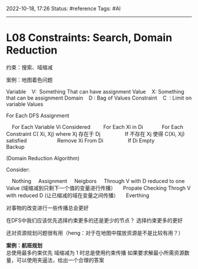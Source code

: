 2022-10-18, 17:26
Status: #reference 
Tags: #AI 

---
# L08 Constraints: Search, Domain Reduction

约束：搜索、域缩减

案例：地图着色问题

Variable    V:  Something That can have assignment
Value    X: Something that can be assignment
Domain    D : Bag of Values
Constraint    C  : Limit on variable Values

For Each DFS Assignment

    For Each Variable Vi Considered
        For Each Xi in Di
            For Each Constraint C( Xi, Xj) where Xj 存在于 Dj
                If 不存在 Xj 使得 C(Xi, Xj) satisfied
                    Remove Xi From Di
                If Di Empty
                    Backup

(Domain Reduction Algorithm)

Consider:

    Nothing
    Assignment
    Neigbors
    Through V with D reduced to one Value (域缩减到只剩下一个值的变量进行传播）
    Propate Checking Throgh V with reduced D (让已缩减的域在变量之间传播）
    Everthing

对事物的改变进行一些传播总会更好

在DFS中我们应该优先选择约束更多的还是更少的节点？ 选择约束更多的更好
  
还对资源规划问题很有用（heng：对于在地图中摆放资源是不是比较有用？）

**案例：航班规划**  
总使用最多约束优先
域缩减为 1 时总是使用约束传播
如果要求解最小所需资源数量，可以使用夹逼法，给出一个合理的答案